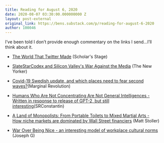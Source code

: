 ```yaml
---
title: Reading for August 6, 2020
date: 2020-08-07 03:30:00.000000000 Z
layout: post-external
original_link: https://bens.substack.com/p/reading-for-august-6-2020
author: 100046
---
```


I’ve been told I don’t provide enough commentary on the links I send…I’ll think about it.

- [The World That Twitter Made](https://scholars-stage.blogspot.com/2020/07/the-world-that-twitter-made.html) (Scholar's Stage)

- [SlateStarCodex and Silicon Valley's War Against the Media](https://www.newyorker.com/culture/annals-of-inquiry/slate-star-codex-and-silicon-valleys-war-against-the-media) (The New Yorker)

- [Covid-19 Swedish update, and which places need to fear second waves?](https://marginalrevolution.com/marginalrevolution/2020/07/swedish-update.html)(Marginal Revolution)

- [Humans Who Are Not Concentrating Are Not General Intelligences - Written in response to release of GPT-2, but still interesting](https://srconstantin.wordpress.com/2019/02/25/humans-who-are-not-concentrating-are-not-general-intelligences/)(SRConstantin) 

- [A Land of Monopolists: From Portable Toilets to Mixed Martial Arts - How niche markets are dominated by Wall Street financiers](https://mattstoller.substack.com/p/a-land-of-monopolists-from-portable) (Matt Stoller)

- [War Over Being Nice - an interesting model of workplace cultural norms](https://josephg.com/blog/war-over-being-nice/) (Joseph G)


